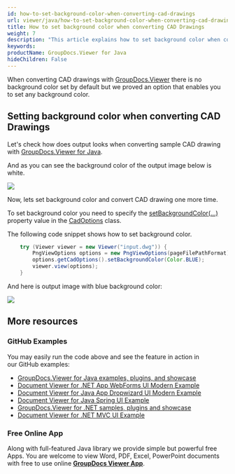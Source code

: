 ```yaml
---
id: how-to-set-background-color-when-converting-cad-drawings
url: viewer/java/how-to-set-background-color-when-converting-cad-drawings
title: How to set background color when converting CAD Drawings
weight: 7
description: "This article explains how to set background color when converting CAD Drawings with GroupDocs.Viewer within your Java applications"
keywords: 
productName: GroupDocs.Viewer for Java
hideChildren: False
---
```

When converting CAD drawings with [GroupDocs.Viewer](https://products.groupdocs.com/viewer) there is no background color set by default but we proved an option that enables you to set any background color.

## Setting background color when converting CAD Drawings

Let's check how does output looks when converting sample CAD drawing with [GroupDocs.Viewer for Java](https://products.groupdocs.com/viewer/java).

And as you can see the background color of the output image below is white.

![](viewer/java/images/how-to-set-background-color-when-converting-cad-drawings.png)

Now, lets set background color and convert CAD drawing one more time.

To set background color you need to specify the [setBackgroundColor(...)](https://apireference.groupdocs.com/viewer/java/com.groupdocs.viewer.options/CadOptions#setBackgroundColor(java.awt.Color)) property value in the [CadOptions](https://apireference.groupdocs.com/viewer/java/com.groupdocs.viewer.options/CadOptions) class. 

The following code snippet shows how to set background color.

```java
    try (Viewer viewer = new Viewer("input.dwg")) {
        PngViewOptions options = new PngViewOptions(pageFilePathFormat);
        options.getCadOptions().setBackgroundColor(Color.BLUE);
        viewer.view(options);
    }
```

And here is output image with blue background color:

![](viewer/java/images/how-to-set-background-color-when-converting-cad-drawings_1.png)

## More resources

### GitHub Examples
You may easily run the code above and see the feature in action in our GitHub examples:
*   [GroupDocs.Viewer for Java examples, plugins, and showcase](https://github.com/groupdocs-viewer/GroupDocs.Viewer-for-Java)
*   [Document Viewer for .NET App WebForms UI Modern Example](https://github.com/groupdocs-viewer/GroupDocs.Viewer-for-.NET-WebForms)    
*   [Document Viewer for Java App Dropwizard UI Modern Example](https://github.com/groupdocs-viewer/GroupDocs.Viewer-for-Java-Dropwizard)    
*   [Document Viewer for Java Spring UI Example](https://github.com/groupdocs-viewer/GroupDocs.Viewer-for-Java-Spring)
*   [GroupDocs.Viewer for .NET samples, plugins and showcase](https://github.com/groupdocs-viewer/GroupDocs.Viewer-for-.NET)
*   [Document Viewer for .NET MVC UI Example](https://github.com/groupdocs-viewer/GroupDocs.Viewer-for-Java-MVC)     

### Free Online App
Along with full-featured Java library we provide simple but powerful free Apps.
You are welcome to view Word, PDF, Excel, PowerPoint documents with free to use online **[GroupDocs Viewer App](https://products.groupdocs.app/viewer)**.
